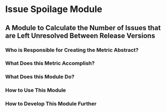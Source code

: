 # Issue Spoilage Module

## A Module to Calculate the Number of Issues that are Left Unresolved Between Release Versions

### Who is Responsible for Creating the Metric Abstract?

### What Does this Metric Accomplish?

### What Does this Module Do?

### How to Use This Module

### How to Develop This Module Further

